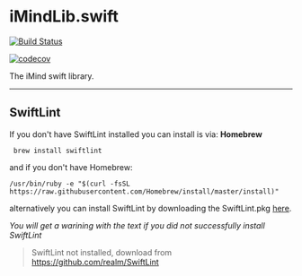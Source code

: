 # iMindLib.swift

[![Build Status](https://travis-ci.org/imindeu/iMindLib.swift.svg?branch=master)](https://travis-ci.org/imindeu/iMindLib.swift)

[![codecov](https://codecov.io/gh/imindeu/iMindLib.swift/branch/master/graph/badge.svg)](https://codecov.io/gh/imindeu/iMindLib.swift)

The iMind swift library.

---
## SwiftLint
If you don't have SwiftLint installed you can install is via:
**Homebrew**
```
 brew install swiftlint
```
and if you don't have Homebrew:
```
/usr/bin/ruby -e "$(curl -fsSL https://raw.githubusercontent.com/Homebrew/install/master/install)"
```

alternatively you can install SwiftLint by downloading the SwiftLint.pkg [here](https://github.com/realm/SwiftLint/releases/latest).

*You will get a warining with the text if you did not successfully install SwiftLint*
> SwiftLint not installed, download from https://github.com/realm/SwiftLint
